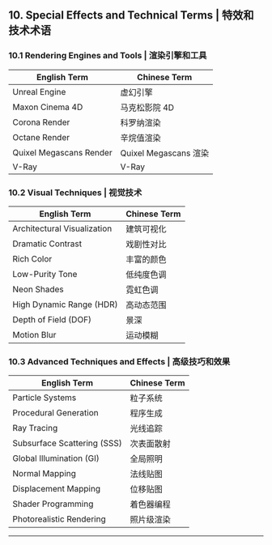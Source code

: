 ## 10. Special Effects and Technical Terms | 特效和技术术语

### 10.1 Rendering Engines and Tools | 渲染引擎和工具

| English Term            | Chinese Term          |
| ----------------------- | --------------------- |
| Unreal Engine           | 虚幻引擎              |
| Maxon Cinema 4D         | 马克松影院 4D         |
| Corona Render           | 科罗纳渲染            |
| Octane Render           | 辛烷值渲染            |
| Quixel Megascans Render | Quixel Megascans 渲染 |
| V-Ray                   | V-Ray                 |

### 10.2 Visual Techniques | 视觉技术

| English Term                | Chinese Term |
| --------------------------- | ------------ |
| Architectural Visualization | 建筑可视化   |
| Dramatic Contrast           | 戏剧性对比   |
| Rich Color                  | 丰富的颜色   |
| Low-Purity Tone             | 低纯度色调   |
| Neon Shades                 | 霓虹色调     |
| High Dynamic Range (HDR)    | 高动态范围   |
| Depth of Field (DOF)        | 景深         |
| Motion Blur                 | 运动模糊     |

### 10.3 Advanced Techniques and Effects | 高级技巧和效果

| English Term                | Chinese Term |
| --------------------------- | ------------ |
| Particle Systems            | 粒子系统     |
| Procedural Generation       | 程序生成     |
| Ray Tracing                 | 光线追踪     |
| Subsurface Scattering (SSS) | 次表面散射   |
| Global Illumination (GI)    | 全局照明     |
| Normal Mapping              | 法线贴图     |
| Displacement Mapping        | 位移贴图     |
| Shader Programming          | 着色器编程   |
| Photorealistic Rendering    | 照片级渲染   |

---
